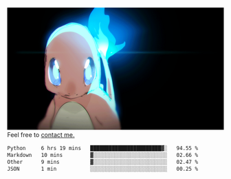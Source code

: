 [gif]: https://raw.githubusercontent.com/uysalserkan/uysalserkan/master/charmander-2.gif

![gif]
Feel free to [contact me.](mailto:uysalserkan08@gmail.com)
<!--
<div align="center">
<p>Profile Visitor Counter</p>
<img src="https://profile-counter.glitch.me/uysalserkan/count.svg" alt="hit counter" align="center">
</div>
-->
<!--START_SECTION:waka-->
```text
Python     6 hrs 19 mins   ███████████████████████▓░   94.55 % 
Markdown   10 mins         ▓░░░░░░░░░░░░░░░░░░░░░░░░   02.66 % 
Other      9 mins          ▓░░░░░░░░░░░░░░░░░░░░░░░░   02.47 % 
JSON       1 min           ░░░░░░░░░░░░░░░░░░░░░░░░░   00.25 % 
```
<!--END_SECTION:waka-->


